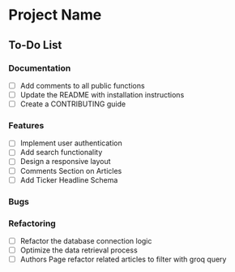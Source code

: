 # Project Name

## To-Do List

### Documentation

- [ ] Add comments to all public functions
- [ ] Update the README with installation instructions
- [ ] Create a CONTRIBUTING guide

### Features

- [ ] Implement user authentication
- [ ] Add search functionality
- [ ] Design a responsive layout
- [ ] Comments Section on Articles
- [ ] Add Ticker Headline Schema 

### Bugs

### Refactoring

- [ ] Refactor the database connection logic
- [ ] Optimize the data retrieval process
- [ ] Authors Page refactor related articles to filter with groq query
